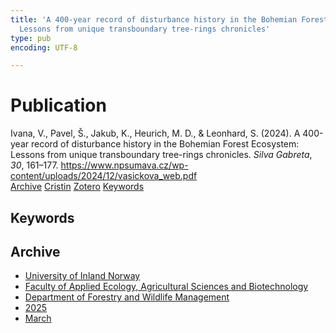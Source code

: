 ```yaml
---
title: 'A 400-year record of disturbance history in the Bohemian Forest Ecosystem:
  Lessons from unique transboundary tree-rings chronicles'
type: pub
encoding: UTF-8

---
```

<h1>Publication</h1>
<article id="csl-bib-container-95PSRIYV" class="csl-bib-container">
  <div class="csl-bib-body"> <div class="csl-entry">Ivana, V., Pavel, Š., Jakub, K., Heurich, M. D., &#38; Leonhard, S. (2024). A 400-year record of disturbance history in the Bohemian Forest Ecosystem: Lessons from unique transboundary tree-rings chronicles. <i>Silva Gabreta</i>, <i>30</i>, 161–177. <a href="https://www.npsumava.cz/wp-content/uploads/2024/12/vasickova_web.pdf">https://www.npsumava.cz/wp-content/uploads/2024/12/vasickova_web.pdf</a></div> </div>
  <div class="csl-bib-buttons">
    <a href="#taxonomy-article-95PSRIYV" alt="archive" class="csl-bib-button">Archive</a>
    <a href="https://app.cristin.no/results/show.jsf?id=2366815" alt="Cristin" class="csl-bib-button">Cristin</a>
    <a href="http://zotero.org/groups/5881554/items/95PSRIYV" alt="Zotero" class="csl-bib-button">Zotero</a>
    <a href="#keywords-article-95PSRIYV" alt="keywords" class="csl-bib-button">Keywords</a>
  </div>
  <div id="csl-bib-meta-container-95PSRIYV"></div>
</article>
<div id="csl-bib-meta-95PSRIYV" class="csl-bib-meta">
  <article id="keywords-article-95PSRIYV" class="keywords-article">
    <h1>Keywords</h1>
    
  </article>
  <article id="taxonomy-article-95PSRIYV" class="taxonomy-article">
    <h1>Archive</h1>
    <ul>
      <li><a href="{{< params subfolder >}}en/archive/?key=3DCRN523">University of Inland Norway</a></li>
      <li><a href="{{< params subfolder >}}en/archive/?key=T77LXH6D">Faculty of Applied Ecology, Agricultural Sciences and Biotechnology</a></li>
      <li><a href="{{< params subfolder >}}en/archive/?key=7TRARPE3">Department of Forestry and Wildlife Management</a></li>
      <li><a href="{{< params subfolder >}}en/archive/?key=H5L4MZHE">2025</a></li>
      <li><a href="{{< params subfolder >}}en/archive/?key=IQQJNV9X">March</a></li>
    </ul>
  </article>
</div>
